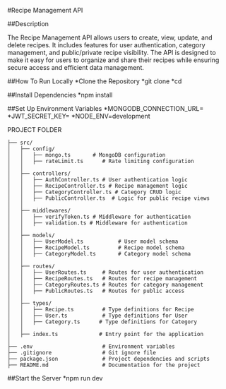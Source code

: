 #Recipe Management API

##Description

The Recipe Management API allows users to create, view, update, and delete recipes. 
It includes features for user authentication, category management, and public/private recipe visibility. 
The API is designed to make it easy for users to organize and share their recipes while ensuring 
secure access and efficient data management.


##How To Run Locally
*Clone  the Repository
*git clone <repository-url>
*cd <project-folder>


##Install Dependencies
*npm install


##Set Up Environment Variables
*MONGODB_CONNECTION_URL=<your-mongodb-connection-string>
*JWT_SECRET_KEY=<your-jwt-secret-key>
*NODE_ENV=development


PROJECT FOLDER
```
├── src/
│   ├── config/
│   │   ├── mongo.ts       # MongoDB configuration
│   │   ├── rateLimit.ts      # Rate limiting configuration
│   │
│   ├── controllers/
│   │   ├── AuthController.ts # User authentication logic
│   │   ├── RecipeController.ts # Recipe management logic
│   │   ├── CategoryController.ts # Category CRUD logic
│   │   ├── PublicController.ts  # Logic for public recipe views
│   │
│   ├── middlewares/
│   │   ├── verifyToken.ts # Middleware for authentication
│   │   ├── validation.ts # Middleware for authentication
│   │
│   ├── models/
│   │   ├── UserModel.ts           # User model schema
│   │   ├── RecipeModel.ts         # Recipe model schema
│   │   ├── CategoryModel.ts       # Category model schema
│   │
│   ├── routes/
│   │   ├── UserRoutes.ts     # Routes for user authentication
│   │   ├── RecipeRoutes.ts   # Routes for recipe management
│   │   ├── CategoryRoutes.ts # Routes for category management
│   │   ├── PublicRoutes.ts   # Routes for public access
│   │
│   ├── types/
│   │   ├── Recipe.ts         # Type definitions for Recipe
│   │   ├── User.ts           # Type definitions for User
│   │   ├── Category.ts      # Type definitions for Category
│   │
│   ├── index.ts             # Entry point for the application
│
├── .env                      # Environment variables
├── .gitignore                # Git ignore file
├── package.json              # Project dependencies and scripts
├── README.md                 # Documentation for the project
```



##Start the Server
*npm run dev
